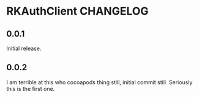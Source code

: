 # RKAuthClient CHANGELOG

## 0.0.1

Initial release.

## 0.0.2

I am terrible at this who cocoapods thing still, initial commit still. Seriously this is the first one.
